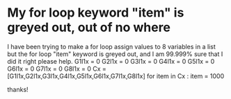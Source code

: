 
# My for loop keyword "item" is greyed out, out of no where

I have been trying to make a for loop assign values to 8 variables in a list but the for loop "item" keyword is greyed out, and I am 99.999% sure that I did it right please help.
G1l1x = 0
    G2l1x = 0
    G3l1x = 0
    G4l1x = 0
    G5l1x = 0
    G6l1x = 0
    G7l1x = 0
    G8l1x = 0
    Cx = [G1l1x,G2l1x,G3l1x,G4l1x,G5l1x,G6l1x,G7l1x,G8l1x]
       for item in Cx :
           item = 1000


thanks!

        